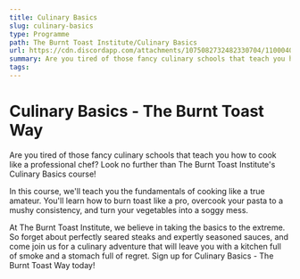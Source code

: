 ```yaml
---
title: Culinary Basics
slug: culinary-basics
type: Programme
path: The Burnt Toast Institute/Culinary Basics
url: https://cdn.discordapp.com/attachments/1075082732482330704/1100040094498431127/Ancalagen_Kitchen_burning_toast_overflowing_pots_on_stove_carto_efb79654-879c-4c22-ad23-7e627ba04c1e.png
summary: Are you tired of those fancy culinary schools that teach you how to cook like a professional chef? Look no further than The Burnt Toast Institute's Culinary Basics course!
tags:
---
```


# Culinary Basics - The Burnt Toast Way

Are you tired of those fancy culinary schools that teach you how to cook like a professional chef? Look no further than The Burnt Toast Institute's Culinary Basics course!

In this course, we'll teach you the fundamentals of cooking like a true amateur. You'll learn how to burn toast like a pro, overcook your pasta to a mushy consistency, and turn your vegetables into a soggy mess.

At The Burnt Toast Institute, we believe in taking the basics to the extreme. So forget about perfectly seared steaks and expertly seasoned sauces, and come join us for a culinary adventure that will leave you with a kitchen full of smoke and a stomach full of regret. Sign up for Culinary Basics - The Burnt Toast Way today!
